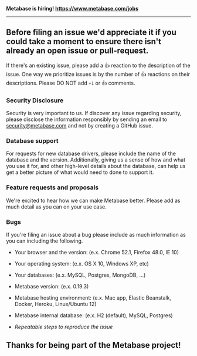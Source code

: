 **Metabase is hiring! https://www.metabase.com/jobs**

------
Before filing an issue we'd appreciate it if you could take a moment to ensure
there isn't already an open issue or pull-request.
-----

If there's an existing issue, please add a :+1: reaction to the description of
the issue. One way we prioritize issues is by the number of :+1: reactions on
their descriptions. Please DO NOT add `+1` or :+1: comments.

### Security Disclosure

Security is very important to us. If discover any issue regarding security, please disclose the information responsibly by sending an email to security@metabase.com and not by creating a GitHub issue.

### Database support

For requests for new database drivers, please include the name
of the database and the version. Additionally, giving us a sense of how and what
you use it for, and other high-level details about the database, can help us get
a better picture of what would need to done to support it.

### Feature requests and proposals
We're excited to hear how we can make Metabase better. Please add as much detail
as you can on your use case.

### Bugs
If you're filing an issue about a bug please include as much information
as you can including the following.

- Your browser and the version: (e.x. Chrome 52.1, Firefox 48.0, IE 10)
- Your operating system: (e.x. OS X 10, Windows XP, etc)
- Your databases: (e.x. MySQL, Postgres, MongoDB, …)
- Metabase version: (e.x. 0.19.3)
- Metabase hosting environment: (e.x. Mac app, Elastic Beanstalk, Docker, Heroku, Linux/Ubuntu 12)
- Metabase internal database: (e.x. H2 (default), MySQL, Postgres)

- *Repeatable steps to reproduce the issue*

Thanks for being part of the Metabase project!
-------
